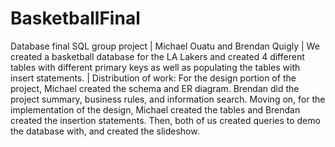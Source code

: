 # BasketballFinal
Database final SQL group project |
Michael Ouatu and Brendan Quigly | 
We created a basketball database for the LA Lakers and created 4 different tables with different primary keys as well as populating the tables with insert statements. | Distribution of work: For the design portion of the project, Michael created the schema and ER diagram. Brendan did the project summary, business rules, and information search. Moving on, for the implementation of the design, Michael created the tables and Brendan created the insertion statements. Then, both of us created queries to demo the database with, and created the slideshow.


